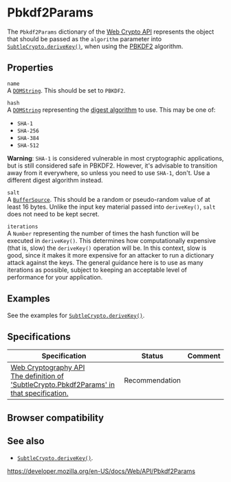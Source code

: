 # Pbkdf2Params

The `Pbkdf2Params` dictionary of the [Web Crypto API](web_crypto_api) represents the object that should be passed as the `algorithm` parameter into [`SubtleCrypto.deriveKey()`](subtlecrypto/derivekey), when using the [PBKDF2](subtlecrypto/derivekey#pbkdf2) algorithm.

## Properties

`name`  
A [`DOMString`](domstring). This should be set to `PBKDF2`.

`hash`  
A [`DOMString`](domstring) representing the [digest algorithm](subtlecrypto/digest#supported_algorithms) to use. This may be one of:

- `SHA-1`
- `SHA-256`
- `SHA-384`
- `SHA-512`

**Warning**: `SHA-1` is considered vulnerable in most cryptographic applications, but is still considered safe in PBKDF2. However, it's advisable to transition away from it everywhere, so unless you need to use `SHA-1`, don't. Use a different digest algorithm instead.

`salt`  
A [`BufferSource`](buffersource). This should be a random or pseudo-random value of at least 16 bytes. Unlike the input key material passed into `deriveKey()`, `salt` does not need to be kept secret.

`iterations`  
A `Number` representing the number of times the hash function will be executed in `deriveKey()`. This determines how computationally expensive (that is, slow) the `deriveKey()` operation will be. In this context, slow is good, since it makes it more expensive for an attacker to run a <span class="page-not-created">dictionary attack</span> against the keys. The general guidance here is to use as many iterations as possible, subject to keeping an acceptable level of performance for your application.

## Examples

See the examples for [`SubtleCrypto.deriveKey()`](subtlecrypto/derivekey).

## Specifications

<table><thead><tr class="header"><th>Specification</th><th>Status</th><th>Comment</th></tr></thead><tbody><tr class="odd"><td><a href="https://www.w3.org/TR/WebCryptoAPI/#dfn-Pbkdf2Params">Web Cryptography API<br />
<span class="small">The definition of 'SubtleCrypto.Pbkdf2Params' in that specification.</span></a></td><td><span class="spec-rec">Recommendation</span></td><td></td></tr></tbody></table>

## Browser compatibility

## See also

- [`SubtleCrypto.deriveKey()`](subtlecrypto/derivekey).

<a href="https://developer.mozilla.org/en-US/docs/Web/API/Pbkdf2Params" class="_attribution-link">https://developer.mozilla.org/en-US/docs/Web/API/Pbkdf2Params</a>
